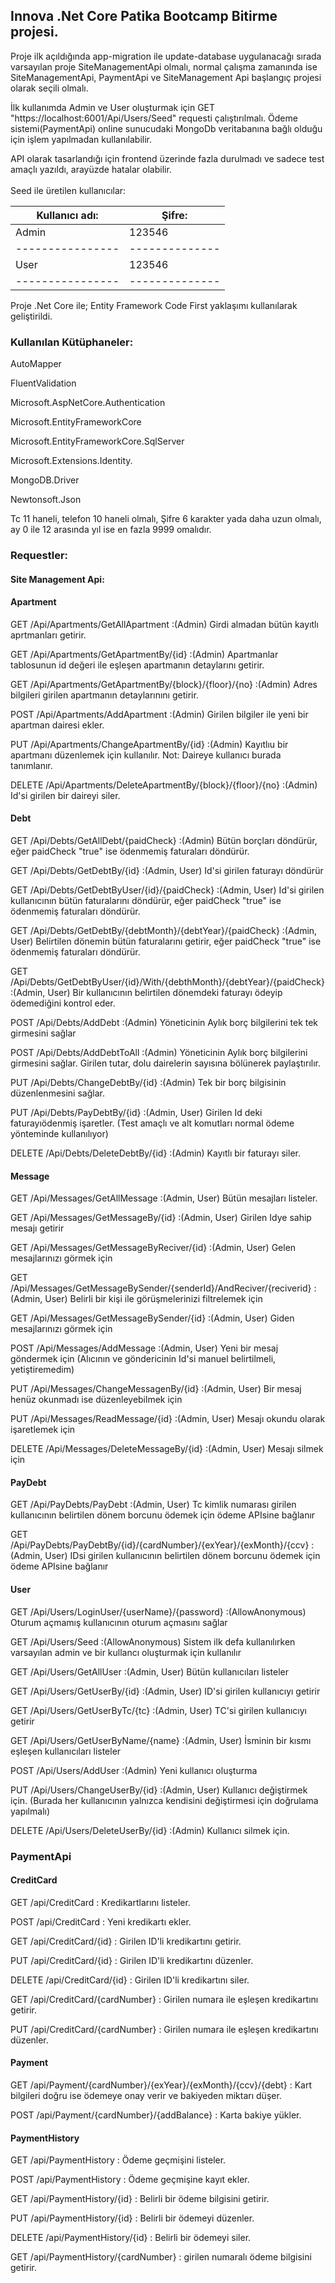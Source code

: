 <h2>Innova .Net Core Patika Bootcamp Bitirme projesi.</h2>



Proje ilk açıldığında  app-migration ile update-database uygulanacağı sırada varsayılan proje SiteManagementApi olmalı, normal çalışma zamanında ise SiteManagementApi, PaymentApi ve SiteManagement Api başlangıç projesi olarak seçili olmalı. 

İlk kullanımda Admin ve User oluşturmak için GET "https://localhost:6001/Api/Users/Seed" requesti çalıştırılmalı.
Ödeme sistemi(PaymentApi) online sunucudaki MongoDb veritabanına bağlı olduğu için işlem yapılmadan kullanılabilir.

API olarak tasarlandığı için frontend üzerinde fazla durulmadı ve sadece test amaçlı yazıldı, arayüzde hatalar olabilir.
<br><br>
Seed ile üretilen kullanıcılar:

|Kullanıcı adı:  | Şifre:       |
|----------------|--------------|
|Admin           | 123546       |
|----------------|--------------|
|User            | 123546       |
|----------------|--------------|

Proje .Net Core ile; Entity Framework Code First yaklaşımı kullanılarak geliştirildi.
<h3>Kullanılan Kütüphaneler:</h3>

AutoMapper

FluentValidation

Microsoft.AspNetCore.Authentication

Microsoft.EntityFrameworkCore

Microsoft.EntityFrameworkCore.SqlServer

Microsoft.Extensions.Identity.

MongoDB.Driver

Newtonsoft.Json


Tc 11 haneli, telefon 10 haneli olmalı, Şifre 6 karakter yada daha uzun olmalı, ay 0 ile 12 arasında yıl ise en fazla 9999 omalıdır.

<h3>Requestler:</h3>

<h4>Site Management Api:</h4>
<h4>Apartment</h4>

GET /Api/Apartments/GetAllApartment :(Admin) Girdi almadan bütün kayıtlı aprtmanları getirir.

GET /Api/Apartments/GetApartmentBy/{id} :(Admin) Apartmanlar tablosunun id değeri ile eşleşen apartmanın detaylarını getirir.

GET /Api/Apartments/GetApartmentBy/{block}/{floor}/{no} :(Admin) Adres bilgileri girilen apartmanın detaylarınını getirir.

POST /Api/Apartments/AddApartment :(Admin) Girilen bilgiler ile yeni bir apartman dairesi ekler.

PUT /Api/Apartments/ChangeApartmentBy/{id} :(Admin) Kayıtlıu bir apartmanı düzenlemek için kullanılır. Not: Daireye kullanıcı burada tanımlanır.

DELETE /Api/Apartments/DeleteApartmentBy/{block}/{floor}/{no} :(Admin) Id'si girilen bir daireyi siler.


<h4>Debt</h4>

GET /Api/Debts/GetAllDebt/{paidCheck} :(Admin) Bütün borçları döndürür, eğer paidCheck "true" ise ödenmemiş faturaları döndürür.

GET /Api/Debts/GetDebtBy/{id} :(Admin, User) Id'si girilen faturayı döndürür

GET /Api/Debts/GetDebtByUser/{id}/{paidCheck} :(Admin, User) Id'si girilen kullanıcının bütün faturalarını döndürür, eğer paidCheck "true" ise ödenmemiş faturaları döndürür.

GET /Api/Debts/GetDebtBy/{debtMonth}/{debtYear}/{paidCheck} :(Admin, User) Belirtilen dönemin bütün faturalarını getirir, eğer paidCheck "true" ise ödenmemiş faturaları döndürür.

GET /Api/Debts/GetDebtByUser/{id}/With/{debthMonth}/{debtYear}/{paidCheck} :(Admin, User) Bir kullanıcının belirtilen dönemdeki faturayı ödeyip ödemediğini kontrol eder. 

POST /Api/Debts/AddDebt :(Admin) Yöneticinin Aylık borç bilgilerini tek tek girmesini sağlar

POST /Api/Debts/AddDebtToAll :(Admin) Yöneticinin Aylık borç bilgilerini girmesini sağlar. Girilen tutar, dolu dairelerin sayısına bölünerek paylaştırılır.

PUT /Api/Debts/ChangeDebtBy/{id} :(Admin) Tek bir borç bilgisinin düzenlenmesini sağlar.

PUT /Api/Debts/PayDebtBy/{id} :(Admin, User) Girilen Id deki faturayıödenmiş işaretler. (Test amaçlı ve alt komutları normal ödeme yönteminde kullanılıyor)

DELETE /Api/Debts/DeleteDebtBy/{id} :(Admin) Kayıtlı bir faturayı siler.


<h4>Message</h4>

GET /Api/Messages/GetAllMessage :(Admin, User) Bütün mesajları listeler.

GET /Api/Messages/GetMessageBy/{id} :(Admin, User) Girilen Idye sahip  mesajı getirir

GET /Api/Messages/GetMessageByReciver/{id} :(Admin, User) Gelen mesajlarınızı görmek için

GET /Api/Messages/GetMessageBySender/{senderId}/AndReciver/{reciverid} :(Admin, User) Belirli bir kişi ile görüşmelerinizi filtrelemek için

GET /Api/Messages/GetMessageBySender/{id} :(Admin, User)  Giden mesajlarınızı görmek için

POST /Api/Messages/AddMessage :(Admin, User) Yeni bir mesaj göndermek için (Alıcının ve göndericinin Id'si manuel belirtilmeli, yetiştiremedim)

PUT /Api/Messages/ChangeMessagenBy/{id} :(Admin, User) Bir mesaj henüz okunmadı ise düzenleyebilmek için

PUT /Api/Messages/ReadMessage/{id} :(Admin, User) Mesajı okundu olarak işaretlemek için

DELETE /Api/Messages/DeleteMessageBy/{id} :(Admin, User) Mesajı silmek için


<h4>PayDebt</h4>

GET /Api/PayDebts/PayDebt :(Admin, User) Tc kimlik numarası girilen kullanıcının belirtilen dönem borcunu ödemek için ödeme APIsine bağlanır

GET /Api/PayDebts/PayDebtBy/{id}/{cardNumber}/{exYear}/{exMonth}/{ccv} :(Admin, User) IDsi girilen kullanıcının belirtilen dönem borcunu ödemek için ödeme APIsine bağlanır 



<h4>User</h4>

GET /Api/Users/LoginUser/{userName}/{password} :(AllowAnonymous) Oturum açmamış kullanıcının oturum açmasını sağlar 

GET /Api/Users/Seed :(AllowAnonymous) Sistem ilk defa kullanılırken varsayılan admin ve bir kullancı oluşturmak için kullanılır

GET /Api/Users/GetAllUser :(Admin, User) Bütün kullanıcıları listeler

GET /Api/Users/GetUserBy/{id} :(Admin, User) ID'si girilen kullanıcıyı getirir

GET /Api/Users/GetUserByTc/{tc} :(Admin, User) TC'si girilen kullanıcıyı getirir

GET /Api/Users/GetUserByName/{name} :(Admin, User) İsminin bir kısmı eşleşen kullanıcıları listeler

POST /Api/Users/AddUser :(Admin) Yeni kullanıcı oluşturma

PUT /Api/Users/ChangeUserBy/{id} :(Admin, User) Kullanıcı değiştirmek için. (Burada her kullanıcının yalnızca kendisini değiştirmesi için doğrulama yapılmalı)

DELETE /Api/Users/DeleteUserBy/{id} :(Admin) Kullanıcı silmek için. 

<h3>PaymentApi</h3>

<h4>CreditCard</h4>
GET /api/CreditCard : Kredikartlarını listeler.

POST /api/CreditCard : Yeni kredikartı ekler.

GET /api/CreditCard/{id} : Girilen ID'li kredikartını getirir.

PUT /api/CreditCard/{id} : Girilen ID'li kredikartını düzenler.

DELETE /api/CreditCard/{id} : Girilen ID'li kredikartını siler.

GET /api/CreditCard/{cardNumber} : Girilen numara ile eşleşen kredikartını getirir.

PUT /api/CreditCard/{cardNumber} : Girilen numara ile eşleşen kredikartını düzenler.

<h4>Payment</h4>

GET /api/Payment/{cardNumber}/{exYear}/{exMonth}/{ccv}/{debt}  : Kart bilgileri doğru ise ödemeye onay verir ve bakiyeden miktarı düşer.

POST /api/Payment/{cardNumber}/{addBalance} : Karta bakiye yükler.

<h4>PaymentHistory</h4>

GET /api/PaymentHistory : Ödeme geçmişini listeler.

POST /api/PaymentHistory : Ödeme geçmişine kayıt ekler.

GET /api/PaymentHistory/{id} : Belirli bir  ödeme bilgisini getirir.

PUT /api/PaymentHistory/{id} : Belirli bir ödemeyi düzenler.

DELETE /api/PaymentHistory/{id} : Belirli bir ödemeyi siler.

GET /api/PaymentHistory/{cardNumber} : girilen numaralı ödeme bilgisini getirir.
